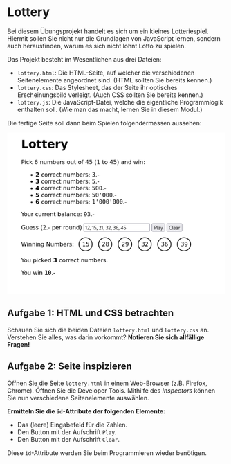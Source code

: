 # Lottery

Bei diesem Übungsprojekt handelt es sich um ein kleines Lotteriespiel. Hiermit
sollen Sie nicht nur die Grundlagen von JavaScript lernen, sondern auch
herausfinden, warum es sich nicht lohnt Lotto zu spielen.

Das Projekt besteht im Wesentlichen aus drei Dateien:

- `lottery.html`: Die HTML-Seite, auf welcher die verschiedenen Seitenelemente
  angeordnet sind. (HTML sollten Sie bereits kennen.)
- `lottery.css`: Das Stylesheet, das der Seite ihr optisches Erscheinungsbild
  verleigt. (Auch CSS sollten Sie bereits kennen.)
- `lottery.js`: Die JavaScript-Datei, welche die eigentliche Programmlogik
  enthalten soll. (Wie man das macht, lernen Sie in diesem Modul.)

Die fertige Seite soll dann beim Spielen folgendermassen aussehen:

![Das fertige Lotteriespiel](screenshots/lottery.png)

## Aufgabe 1: HTML und CSS betrachten

Schauen Sie sich die beiden Dateien `lottery.html` und `lottery.css` an.
Verstehen Sie alles, was darin vorkommt? **Notieren Sie sich allfällige
Fragen!**

## Aufgabe 2: Seite inspizieren

Öffnen Sie die Seite `lottery.html` in einem Web-Browser (z.B. Firefox, Chrome).
Öffnen Sie die Developer Tools. Mithilfe des _Inspectors_ können Sie nun
verschiedene Seitenelemente auswählen.

**Ermitteln Sie die `id`-Attribute der folgenden Elemente:**

- Das (leere) Eingabefeld für die Zahlen.
- Den Button mit der Aufschrift `Play`.
- Den Button mit der Aufschrift `Clear`.

Diese `id`-Attribute werden Sie beim Programmieren wieder benötigen.
